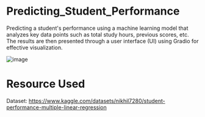 # Predicting_Student_Performance

Predicting a student's performance using a machine learning model that analyzes key data points such as total study hours, previous scores, etc. The results are then presented through a user interface (UI) using Gradio for effective visualization.

![image](https://github.com/Kulkarni-Akash/Predicting_Student_Performance/assets/115968946/227dbd04-b4e3-401a-b636-b695ab5234c1)

# Resource Used
Dataset: https://www.kaggle.com/datasets/nikhil7280/student-performance-multiple-linear-regression
